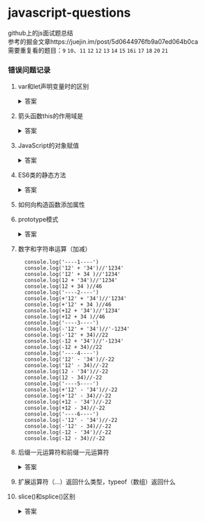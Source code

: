 # javascript-questions
github上的js面试题总结  
参考的掘金文章https://juejin.im/post/5d0644976fb9a07ed064b0ca  
需要重复看的题目：`9` `10`、`11` `12` `12` `13` `14` `15` `16i` `17` `18` `20` `21` `` `` 

### 错误问题记录
1. var和let声明变量时的区别  
    <details>
    <summary>答案</summary>
    <pre><code>
    二者都会被变量提升，但是var在创建时即被初始化，所以提前console会显示undefined，而let只会被创建不会初始化，  
    所以提前输出会显示ReferenceError（暂时性死区）
    </code></pre>
    </details>  

 2. 箭头函数this的作用域是  
    <details>
    <summary>答案</summary>
    <pre><code>
    this指向它所在的上下文环境，与普通函数不同
    </code></pre>
    </details>  
  3.  JavaScript的对象赋值  
        <details>
        <summary>答案</summary>
        <pre><code>
        js的对象赋值是引用，即令a=b，修改一个a的值，同时b也会变化，因为使用的是同意内存空间
        </code></pre>
        </details>  
  4. ES6类的静态方法  
        <details>
        <summary>答案</summary>
        <pre><code>
        <font face="微软雅黑" size=6 color=#FF0000 >静态方法只存在创建他们的构造函数中</font>  
        他的实例对象是访问不到的
        </code></pre>
        </details>  
  5. 如何向构造函数添加属性  
  6. prototype模式  
        <details>
        <summary>答案</summary>
        <pre><code>
           js中每一个构造函数都有一个prototype属性，它指向另一个对象，这个对象的所有属性和方法，都可以被构造函数所继承
        </code></pre>
        </details>  
   7. 数字和字符串运算（加减）  
   
            console.log('----1----')   
            console.log('12' + '34')//'1234'    
            console.log('12' + 34 )//'1234'   
            console.log(12 + '34')//'1234'   
            console.log(12 + 34 )//46   
            console.log('----2----')   
            console.log(+'12' + '34')//'1234'   
            console.log(+'12' + 34 )//46   
            console.log(+12 + '34')//'1234'   
            console.log(+12 + 34 )//46   
            console.log('----3----')   
            console.log(-'12' + '34')//'-1234'   
            console.log(-'12' + 34)//22   
            console.log(-12 + '34')//'-1234'   
            console.log(-12 + 34)//22   
            console.log('----4----')   
            console.log('12' - '34')//-22   
            console.log('12' - 34)//-22   
            console.log(12 - '34')//-22   
            console.log(12 - 34)//-22   
            console.log('----5----')   
            console.log(+'12' - '34')//-22   
            console.log(+'12' - 34)//-22   
            console.log(+12 - '34')//-22   
            console.log(+12 - 34)//-22   
            console.log('----6----')   
            console.log(-'12' - '34')//-22   
            console.log(-'12' - 34)//-22   
            console.log(-12 - '34')//-22   
            console.log(-12 - 34)//-22   

   8. 后缀一元运算符和前缀一元运算符  
        <details>
        <summary>答案</summary>
        <pre><code>
            前缀：返回值：0，增加值1 （增加值比返回值多）  
            后缀：返回值与增加值相同
        </code></pre>
        </details>  
   9. 扩展运算符（...）返回什么类型，typeof（数组）返回什么  
   10. slice()和splice()区别  
        <details>
        <summary>答案</summary>
        <pre><code>
            slice(start,end): 取数组中从start开始到end结束中间的值，并返回一个新数组（相当于返回数组的一个子数组），不改变初始  
            数组splice(start,howmany,item1,...itemX)：向数组中删除或添加指定值。start开始位置，howmany表示删除几个（如果为0  
            则表示不删除），item1,...itemX表示要添加的内容，返回一个新数组，会改变初始数组。如果start为负值，则表示从数组尾部开始
        </code></pre>
        </details>  
   
